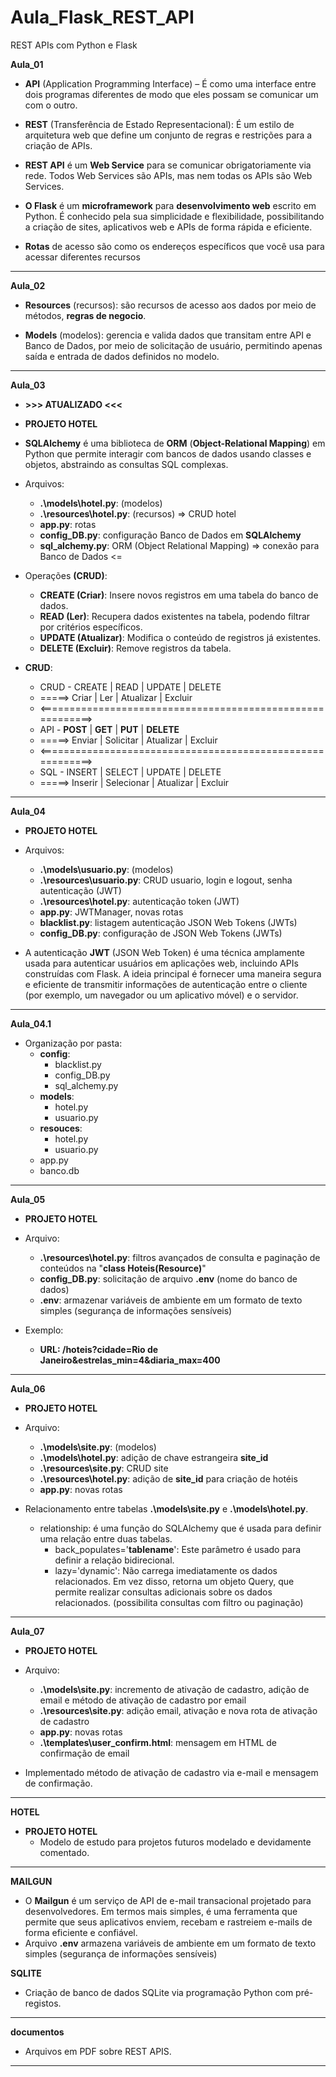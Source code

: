 # Aula_Flask_REST_API
 REST APIs com Python e Flask

 **Aula_01**

- __API__ (Application Programming Interface) – É como uma interface entre dois programas diferentes de modo que eles possam se comunicar um com o outro.

- __REST__ (Transferência de Estado Representacional):  É um estilo de arquitetura web que define um conjunto de regras e restrições para a criação de APIs.

- __REST API__ é um __Web Service__ para se comunicar obrigatoriamente via rede. Todos Web Services são APIs, mas nem todas os APIs são Web Services.

- __O Flask__ é um __microframework__ para __desenvolvimento web__ escrito em Python. É conhecido pela sua simplicidade e flexibilidade, possibilitando a criação de sites, aplicativos web e APIs de forma rápida e eficiente.

- __Rotas__ de acesso são como os endereços específicos que você usa para acessar diferentes recursos
---

**Aula_02**

- __Resources__ (recursos): são recursos de acesso aos dados por meio de métodos, __regras de negocio__.

- __Models__ (modelos): gerencia e valida dados que transitam entre API e Banco de Dados, por meio de solicitação de usuário, permitindo apenas saída e entrada de dados definidos no modelo.
---

**Aula_03**

- __>>> ATUALIZADO <<<__

- __PROJETO HOTEL__

- __SQLAlchemy__ é uma biblioteca de __ORM__ (__Object-Relational Mapping__) em Python que permite interagir com bancos de dados usando classes e objetos, abstraindo as consultas SQL complexas.

- Arquivos: 
    - __.\models\hotel.py__: (modelos)
    - __.\resources\hotel.py__: (recursos) => CRUD hotel
    - __app.py__: rotas
    - __config_DB.py__: configuração Banco de Dados em __SQLAlchemy__
    - __sql_alchemy.py__: ORM (Object Relational Mapping) => conexão para Banco de Dados <=

- Operações __(CRUD)__:
    - __CREATE (Criar)__: Insere novos registros em uma tabela do banco de dados.
    - __READ (Ler)__: Recupera dados existentes na tabela, podendo filtrar por critérios específicos.
    - __UPDATE (Atualizar)__: Modifica o conteúdo de registros já existentes.
    - __DELETE (Excluir)__: Remove registros da tabela.

- __CRUD__:
    - CRUD - CREATE   |  READ        |  UPDATE     |  DELETE
    - =====> Criar    |  Ler         |  Atualizar  |  Excluir
    - <==========================================================>
    - API  - __POST__ |  __GET__     |  __PUT__    |  __DELETE__
    - =====> Enviar   |  Solicitar   |  Atualizar  |  Excluir
    - <==========================================================>
    - SQL  - INSERT   |  SELECT      |  UPDATE     |  DELETE
    - =====> Inserir  |  Selecionar  |  Atualizar  |  Excluir
---

**Aula_04**

- __PROJETO HOTEL__

- Arquivos: 
    - __.\models\usuario.py__: (modelos)
    - __.\resources\usuario.py__: CRUD usuario, login e logout, senha autenticação (JWT)
    - __.\resources\hotel.py__: autenticação token (JWT)
    - __app.py__: JWTManager, novas rotas
    - __blacklist.py__: listagem autenticação JSON Web Tokens (JWTs)
    - __config_DB.py__: configuração de JSON Web Tokens (JWTs)

- A autenticação __JWT__ (JSON Web Token) é uma técnica amplamente usada para autenticar usuários em aplicações web, incluindo APIs construídas com Flask. A ideia principal é fornecer uma maneira segura e eficiente de transmitir informações de autenticação entre o cliente (por exemplo, um navegador ou um aplicativo móvel) e o servidor.
---

**Aula_04.1**

- Organização por pasta:
    - __config__:
        - blacklist.py
        - config_DB.py
        - sql_alchemy.py
    - __models__:
        - hotel.py
        - usuario.py
    - __resouces__:
        - hotel.py
        - usuario.py
    - app.py
    - banco.db
---

**Aula_05**

- __PROJETO HOTEL__

- Arquivo: 
    - __.\resources\hotel.py__: filtros avançados de consulta e paginação de conteúdos na "__class Hoteis(Resource)__"
    - __config_DB.py__: solicitação de arquivo __.env__ (nome do banco de dados)
    - __.env__:  armazenar variáveis de ambiente em um formato de texto simples (segurança de informações sensíveis)


- Exemplo:
    - __URL: /hoteis?cidade=Rio de Janeiro&estrelas_min=4&diaria_max=400__
---

**Aula_06**

- __PROJETO HOTEL__

- Arquivo:
    - __.\models\site.py__: (modelos)
    - __.\models\hotel.py__: adição de chave estrangeira __site_id__ 
    - __.\resources\site.py__: CRUD site
    - __.\resources\hotel.py__: adição de __site_id__ para criação de hotéis
    - __app.py__: novas rotas

- Relacionamento entre tabelas __.\models\site.py__ e __.\models\hotel.py__.
    - relationship: é uma função do SQLAlchemy que é usada para definir uma relação entre duas tabelas.
        - back_populates='__tablename__': Este parâmetro é usado para definir a relação bidirecional.
        - lazy='dynamic': Não carrega imediatamente os dados relacionados. Em vez disso, retorna um objeto Query, que permite realizar consultas adicionais sobre os dados relacionados. (possibilita consultas com filtro ou paginação)
---

**Aula_07**

- __PROJETO HOTEL__

- Arquivo:
    - __.\models\site.py__: incremento de ativação de cadastro, adição de email e método de ativação de cadastro por email
    - __.\resources\site.py__: adição email, ativação e nova rota de ativação de cadastro
    - __app.py__: novas rotas
    - __.\templates\user_confirm.html__: mensagem em HTML de confirmação de email

- Implementado método de ativação de cadastro via e-mail e mensagem de confirmação.
---

**HOTEL**

- __PROJETO HOTEL__
    - Modelo de estudo para projetos futuros modelado e devidamente comentado.
---

**MAILGUN**

- O __Mailgun__ é um serviço de API de e-mail transacional projetado para desenvolvedores. Em termos mais simples, é uma ferramenta que permite que seus aplicativos enviem, recebam e rastreiem e-mails de forma eficiente e confiável. 
- Arquivo __.env__ armazena variáveis de ambiente em um formato de texto simples (segurança de informações sensíveis)

**SQLITE**

- Criação de banco de dados SQLite via programação Python com pré-registos. 
---

**documentos**
- Arquivos em PDF sobre REST APIS.
---